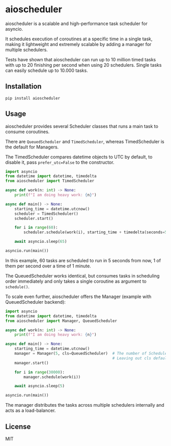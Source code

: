 # aioscheduler

aioscheduler is a scalable and high-performance task scheduler for asyncio.

It schedules execution of coroutines at a specific time in a single task, making it lightweight and extremely scalable by adding a manager for multiple schedulers.

Tests have shown that aioscheduler can run up to 10 million timed tasks with up to 20 finishing per second when using 20 schedulers. Single tasks can easily schedule up to 10.000 tasks.

## Installation

`pip install aioscheduler`

## Usage

aioscheduler provides several Scheduler classes that runs a main task to consume coroutines.

There are `QueuedScheduler` and `TimedScheduler`, whereas TimedScheduler is the default for Managers.

The TimedScheduler compares datetime objects to UTC by default, to disable it, pass `prefer_utc=False` to the constructor.

```py
import asyncio
from datetime import datetime, timedelta
from aioscheduler import TimedScheduler

async def work(n: int) -> None:
    print(f"I am doing heavy work: {n}")

async def main() -> None:
    starting_time = datetime.utcnow()
    scheduler = TimedScheduler()
    scheduler.start()

    for i in range(60):
        scheduler.schedule(work(i), starting_time + timedelta(seconds=5 + i))

    await asyncio.sleep(65)

asyncio.run(main())
```

In this example, 60 tasks are scheduled to run in 5 seconds from now, 1 of them per second over a time of 1 minute.

The QueuedScheduler works identical, but consumes tasks in scheduling order immediately and only takes a single coroutine as argument to `schedule()`.

To scale even further, aioscheduler offers the Manager (example with QueuedScheduler backend):

```py
import asyncio
from datetime import datetime, timedelta
from aioscheduler import Manager, QueuedScheduler

async def work(n: int) -> None:
    print(f"I am doing heavy work: {n}")

async def main() -> None:
    starting_time = datetime.utcnow()
    manager = Manager(5, cls=QueuedScheduler)  # The number of Schedulers to use
                                               # Leaving out cls defaults to TimedScheduler
    manager.start()

    for i in range(30000):
        manager.schedule(work(i))

    await asyncio.sleep(5)

asyncio.run(main())
```

The manager distributes the tasks across multiple schedulers internally and acts as a load-balancer.

## License

MIT
